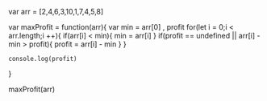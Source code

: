 var arr = [2,4,6,3,10,1,7,4,5,8]

var maxProfit = function(arr){
    var min = arr[0] , profit 
    for(let i = 0;i < arr.length;i ++){
        if(arr[i] < min){
            min = arr[i]
        }
        if(profit == undefined || arr[i] - min > profit){
            profit = arr[i] - min
        }
    }

    console.log(profit)
}

maxProfit(arr)
